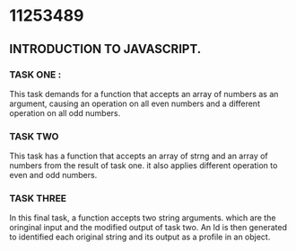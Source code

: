# 11253489

## INTRODUCTION TO JAVASCRIPT.

### TASK ONE :

This task demands for a function that accepts an array of numbers as an argument, causing an operation on all even numbers and a different operation on all odd numbers.

### TASK TWO

This task has a function that accepts an array of strng and an array of numbers from the result of task one. it also applies different operation to even and odd numbers.

### TASK THREE

In this final task, a function accepts two string arguments. which are the oringinal input and the modified output of task two. An Id is then generated to identified each original string and its output as a profile in an object.
